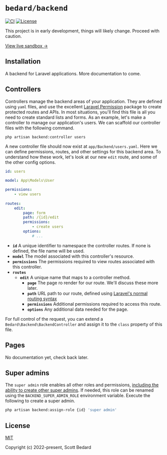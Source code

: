 # `bedard/backend`

[![CI](https://github.com/scottbedard/backend/actions/workflows/ci.yml/badge.svg?branch=main)](https://github.com/scottbedard/backend/actions)
[![License](https://img.shields.io/badge/license-MIT-blue)](https://github.com/scottbedard/backend/blob/main/LICENSE)

This project is in early development, things will likely change. Proceed with caution.

[View live sandbox →](https://backend.scottbedard.net)

## Installation

A backend for Laravel applications. More documentation to come.

## Controllers

Controllers manage the backend areas of your application. They are defined using `yaml` files, and use the excellent [Laravel Permission](https://spatie.be/docs/laravel-permission/v5/introduction) package to create protected routes and APIs. In most situations, you'll find this file is all you need to create standard lists and forms. As an example, let's make a controller to manage our application's users. We can scaffold our controller files with the following command.

```bash
php artisan backend:controller users
```

A new controller file should now exist at `app/Backend/users.yaml`. Here we can define permissions, routes, and other settings for this backend area. To understand how these work, let's look at our new `edit` route, and some of the other config options.

```yaml
id: users

model: App\Models\User

permissions:
    - view users
    
routes:
    edit:
        page: form
        path: /{id}/edit
        permissions:
            - create users
        options:
            # ...
```

- **`id`** A unique identifier to namespace the controller routes. If none is defined, the file name will be used.
- **`model`** The model associated with this controller's resource.
- **`permissions`** The permissions required to view routes associated with this controller.
- **`routes`**
  - **`edit`** A unique name that maps to a controller method.
    - **`page`** The page ro render for our route. We'll discuss these more later.
    - **`path`** URL path to our route, defined using [Laravel's normal routing syntax](https://laravel.com/docs/routing#route-parameters)
    - **`permissions`** Additional permissions required to access this route.
    - **`options`** Any additional data needed for the page.

For full control of the request, you can extend a `Bedard\Backend\BackendController` and assign it to the `class` property of this file.

## Pages

No documentation yet, check back later.

## Super admins

The `super admin` role enables all other roles and permissions, <ins>including the ability to create other super admins</ins>. If needed, this role can be renamed using the `BACKEND_SUPER_ADMIN_ROLE` environment variable. Execute the following to create a super admin.

```sh
php artisan backend:assign-role {id} 'super admin'
```

## License

[MIT](https://github.com/scottbedard/backend/blob/master/LICENSE)

Copyright (c) 2022-present, Scott Bedard
